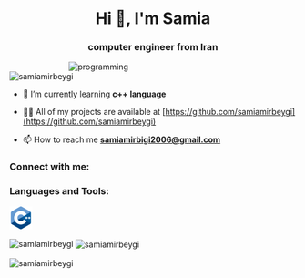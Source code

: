<h1 align="center">Hi 👋, I'm Samia</h1>
<h3 align="center">computer engineer from Iran</h3>
<img align="right" alt="programming" width = "400" src="https://cdn.dribbble.com/users/4055494/screenshots/15215756/media/d2b66c4ca0192aa26d103448b3d1518b.gif">
<p align="left"> <img src="https://komarev.com/ghpvc/?username=samiamirbeygi&label=Profile%20views&color=0e75b6&style=flat" alt="samiamirbeygi" /> </p>

- 🌱 I’m currently learning **c++ language**

- 👨‍💻 All of my projects are available at [https://github.com/samiamirbeygi](https://github.com/samiamirbeygi)

- 📫 How to reach me **samiamirbigi2006@gmail.com**

<h3 align="left">Connect with me:</h3>
<p align="left">
</p>

<h3 align="left">Languages and Tools:</h3>
<p align="left"> <a href="https://www.w3schools.com/cpp/" target="_blank" rel="noreferrer"> <img src="https://raw.githubusercontent.com/devicons/devicon/master/icons/cplusplus/cplusplus-original.svg" alt="cplusplus" width="40" height="40"/> </a> </p>

<p><img align="left" src="https://github-readme-stats.vercel.app/api/top-langs?username=samiamirbeygi&show_icons=true&locale=en&layout=compact" alt="samiamirbeygi" /></p>

<p>&nbsp;<img align="center" src="https://github-readme-stats.vercel.app/api?username=samiamirbeygi&show_icons=true&locale=en" alt="samiamirbeygi" /></p>

<p><img align="center" src="https://github-readme-streak-stats.herokuapp.com/?user=samiamirbeygi&" alt="samiamirbeygi" /></p>
